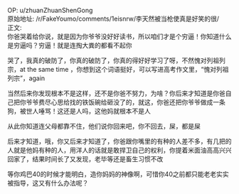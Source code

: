
OP: u/zhuanZhuanShenGong  
原始地址: /r/FakeYoumo/comments/1eisnrw/李天然被当枪使真是好笑的很/  
正文:  
你爸哭着给你说，就是因为你爷爷没好好读书，所以咱们才是个穷逼！你知道什么是穷逼吗？穷逼！就是连掏大粪的都看不起你

哭了，我真的破防了，你真的破防了，你真的得好好学习了呀，不然愧对列祖列宗，at the same time ，你想到这个词语挺好，可以写进高考作文里，“愧对列祖列宗”，again

当然后来你发现根本不是这样，还不是你爸不努力，为啥？你后来才知道是你爸自己把你爷爷费尽心思给找的铁饭碗给砸没了的，就这，你爸还把你爷爷做成一条狗，被世人唾骂！这还是人吗，这他妈就根本不是人

从此你知道连父母都靠不住，他们说你回来吧，你不回去，屎，都是屎

后来才知道，哦，你又后来才知道了，你爸跟你嘴里的有种的人差不多，有几把的人就是他妈有种的人，用洋人的话就是敢捍卫自己的权利，你提着米面油高高兴兴回家了，结果时间长了又发现，老毕等还是畜生习惯不改

等你鸡巴40的时候才能明白，造你妈妈的神像啊，可惜你40之前都只能老老实实被指导，这又有什么办法呢？

